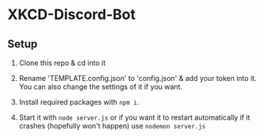 # XKCD-Discord-Bot

## Setup

1. Clone this repo & cd into it

2. Rename 'TEMPLATE.config.json' to 'config.json' & add your token into it. You can also change the settings of it if you want.

3. Install required packages with `npm i`.

4. Start it with `node server.js` or if you want it to restart automatically if it crashes (hopefully won't happen) use `nodemon server.js`
